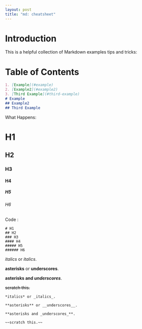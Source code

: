 ```yaml
---
layout: post
title: "md: cheatsheet"
---
```


# Introduction
This is a helpful collection of Markdown examples tips and tricks:


# Table of Contents
```markdown
1. [Example](#example)
2. [Example2](#example2)
3. [Third Example](#third-example)
# Example
## Example2
## Third Example
```
What Happens:
# H1
## H2
### H3
#### H4
##### H5
###### H6
Code :
```markup
# H1
## H2
### H3
#### H4
##### H5
###### H6
```

*italics* or _italics_.

**asterisks** or __underscores__.

**asterisks and _underscores_**.

~~scratch this.~~

```
*italics* or _italics_.

**asterisks** or __underscores__.

**asterisks and _underscores_**.

~~scratch this.~~
```
